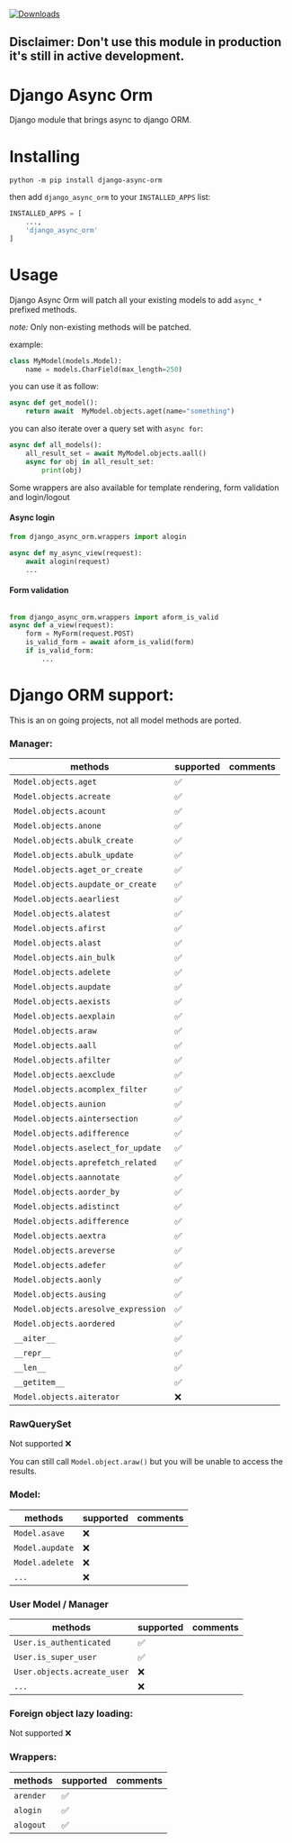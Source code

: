 [![Downloads](https://static.pepy.tech/badge/django-async-orm)](https://pepy.tech/project/django-async-orm)

## Disclaimer: Don't use this module in production it's still in active development.

# Django Async Orm

Django module that brings async to django ORM.

# Installing

```
python -m pip install django-async-orm
```

then add `django_async_orm` to your `INSTALLED_APPS` list:

```python
INSTALLED_APPS = [
    ...,
    'django_async_orm'
]
```

# Usage

Django Async Orm will patch all your existing models to add `async_*` prefixed methods.

_note:_ Only non-existing methods will be patched.

example:

```python
class MyModel(models.Model):
    name = models.CharField(max_length=250)

```

you can use it as follow:

```python
async def get_model():
    return await  MyModel.objects.aget(name="something")
```

you can also iterate over a query set with `async for`:

```python
async def all_models():
    all_result_set = await MyModel.objects.aall()
    async for obj in all_result_set:
        print(obj)
```

Some wrappers are also available for template rendering, form validation and login/logout

#### Async login

```python
from django_async_orm.wrappers import alogin

async def my_async_view(request):
    await alogin(request)
    ...
```

#### Form validation

```python

from django_async_orm.wrappers import aform_is_valid
async def a_view(request):
    form = MyForm(request.POST)
    is_valid_form = await aform_is_valid(form)
    if is_valid_form:
        ...

```

# Django ORM support:

This is an on going projects, not all model methods are ported.

### Manager:

| methods                             | supported | comments |
| ----------------------------------- | --------- | -------- |
| `Model.objects.aget`                | ✅        |          |
| `Model.objects.acreate`             | ✅        |          |
| `Model.objects.acount`              | ✅        |          |
| `Model.objects.anone`               | ✅        |          |
| `Model.objects.abulk_create`        | ✅        |          |
| `Model.objects.abulk_update`        | ✅        |          |
| `Model.objects.aget_or_create`      | ✅        |          |
| `Model.objects.aupdate_or_create`   | ✅        |          |
| `Model.objects.aearliest`           | ✅        |          |
| `Model.objects.alatest`             | ✅        |          |
| `Model.objects.afirst`              | ✅        |          |
| `Model.objects.alast`               | ✅        |          |
| `Model.objects.ain_bulk`            | ✅        |          |
| `Model.objects.adelete`             | ✅        |          |
| `Model.objects.aupdate`             | ✅        |          |
| `Model.objects.aexists`             | ✅        |          |
| `Model.objects.aexplain`            | ✅        |          |
| `Model.objects.araw`                | ✅        |          |
| `Model.objects.aall`                | ✅        |          |
| `Model.objects.afilter`             | ✅        |          |
| `Model.objects.aexclude`            | ✅        |          |
| `Model.objects.acomplex_filter`     | ✅        |          |
| `Model.objects.aunion`              | ✅        |          |
| `Model.objects.aintersection`       | ✅        |          |
| `Model.objects.adifference`         | ✅        |          |
| `Model.objects.aselect_for_update`  | ✅        |          |
| `Model.objects.aprefetch_related`   | ✅        |          |
| `Model.objects.aannotate`           | ✅        |          |
| `Model.objects.aorder_by`           | ✅        |          |
| `Model.objects.adistinct`           | ✅        |          |
| `Model.objects.adifference`         | ✅        |          |
| `Model.objects.aextra`              | ✅        |          |
| `Model.objects.areverse`            | ✅        |          |
| `Model.objects.adefer`              | ✅        |          |
| `Model.objects.aonly`               | ✅        |          |
| `Model.objects.ausing`              | ✅        |          |
| `Model.objects.aresolve_expression` | ✅        |          |
| `Model.objects.aordered`            | ✅        |          |
| `__aiter__`                         | ✅        |          |
| `__repr__`                          | ✅        |          |
| `__len__`                           | ✅        |          |
| `__getitem__`                       | ✅        |          |
| `Model.objects.aiterator`           | ❌        |          |

### RawQuerySet

Not supported ❌

You can still call `Model.object.araw()` but you will be unable to access the results.

### Model:

| methods         | supported | comments |
| --------------- | --------- | -------- |
| `Model.asave`   | ❌        |          |
| `Model.aupdate` | ❌        |          |
| `Model.adelete` | ❌        |          |
| `...`           | ❌        |          |

### User Model / Manager

| methods                     | supported | comments |
| --------------------------- | --------- | -------- |
| `User.is_authenticated`     | ✅        |          |
| `User.is_super_user`        | ✅        |          |
| `User.objects.acreate_user` | ❌        |          |
| `...`                       | ❌        |          |

### Foreign object lazy loading:

Not supported ❌

### Wrappers:

| methods   | supported | comments |
| --------- | --------- | -------- |
| `arender` | ✅        |          |
| `alogin`  | ✅        |          |
| `alogout` | ✅        |          |
